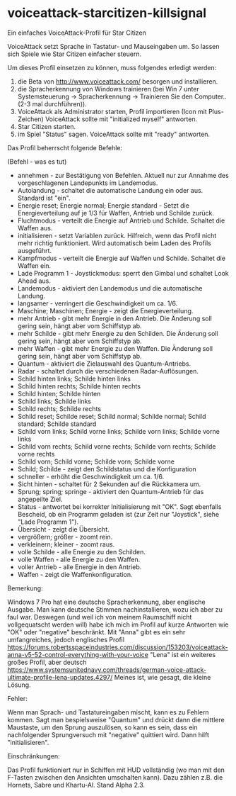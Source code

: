 # voiceattack-starcitizen-killsignal
Ein einfaches VoiceAttack-Profil für Star Citizen

VoiceAttack setzt Sprache in Tastatur- und Mauseingaben um.
So lassen sich Spiele wie Star Citizen einfacher steuern.

Um dieses Profil einsetzen zu können, muss folgendes erledigt werden:

1. die Beta von http://www.voiceattack.com/ besorgen und installieren.
2. die Spracherkennung von Windows trainieren (bei Win 7 unter Systemsteuerung
-> Spracherkennung -> Trainieren Sie den Computer.. (2-3 mal durchführen)).
3. VoiceAttack als Administrator starten, Profil importieren (Icon mit Plus-Zeichen)
VoiceAttack sollte mit "initialized myself" antworten.
4. Star Citizen starten.
5. im Spiel "Status" sagen. VoiceAttack sollte mit "ready" antworten.

Das Profil beherrscht folgende Befehle:

(Befehl - was es tut)

- annehmen - zur Bestätigung von Befehlen. Aktuell nur zur Annahme des vorgeschlagenen Landepunkts im Landemodus.
- Autolandung - schaltet die automatische Landung ein oder aus. Standard ist "ein".
- Energie reset; Energie normal; Energie standard - Setzt die Energieverteilung auf je 1/3 für Waffen, Antrieb und Schilde zurück.
- Fluchtmodus - verteilt die Energie auf Antrieb und Schilde. Schaltet die Waffen aus.
- initialisieren - setzt Variablen zurück. Hilfreich, wenn das Profil nicht mehr richtig funktioniert. Wird automatisch beim 
Laden des Profils ausgeführt.
- Kampfmodus - verteilt die Energie auf Waffen und Schilde. Schaltet die Waffen ein.
- Lade Programm 1 - Joystickmodus: sperrt den Gimbal und schaltet Look Ahead aus.
- Landemodus - aktiviert den Landemodus und die automatische Landung.
- langsamer - verringert die Geschwindigkeit um ca. 1/6.
- Maschine; Maschinen; Energie - zeigt die Energieverteilung.
- mehr Antrieb - gibt mehr Energie in den Antrieb. Die Änderung soll gering sein, hängt aber vom Schiffstyp ab.
- mehr Schilde - gibt mehr Energie zu den Schilden. Die Änderung soll gering sein, hängt aber vom Schiffstyp ab.
- mehr Waffen - gibt mehr Energie zu den Waffen. Die Änderung soll gering sein, hängt aber vom Schiffstyp ab.
- Quantum - aktiviert die Zielauswahl des Quantum-Antriebs.
- Radar - schaltet durch die verschiedenen Radar-Auflösungen.
- Schild hinten links; Schilde hinten links
- Schild hinten rechts; Schilde hinten rechts
- Schild hinten; Schilde hinten
- Schild links; Schilde links
- Schild rechts; Schilde rechts
- Schild reset; Schilde reset; Schild normal; Schilde normal; Schild standard; Schilde standard
- Schild vorn links; Schild vorne links; Schilde vorn links; Schilde vorne links
- Schild vorn rechts; Schild vorne rechts; Schilde vorn rechts; Schilde vorne rechts
- Schild vorn; Schild vorne; Schilde vorn; Schilde vorne
- Schild; Schilde - zeigt den Schildstatus und die Konfiguration
- schneller - erhöht die Geschwindigkeit um ca. 1/6.
- Sicht hinten - schaltet für 2 Sekunden auf die Rückkamera um.
- Sprung; spring; springe - aktiviert den Quantum-Antrieb für das angepeilte Ziel.
- Status - antwortet bei korrekter Initialisierung mit "OK". Sagt ebenfalls Bescheid, ob ein Programm geladen ist (zur Zeit nur "Joystick", siehe "Lade Programm 1").
- Übersicht - zeigt die Übersicht.
- vergrößern; größer - zoomt rein.
- verkleinern; kleiner - zoomt raus.
- volle Schilde - alle Energie zu den Schilden.
- volle Waffen - alle Energie zu den Waffen.
- voller Antrieb - alle Energie in den Antrieb.
- Waffen - zeigt die Waffenkonfiguration.

Bemerkung:

Windows 7 Pro hat eine deutsche Spracherkennung, aber englische Ausgabe. Man kann deutsche Stimmen nachinstallieren,
wozu ich aber zu faul war. Deswegen (und weil ich von meinem Raumschiff nicht vollgequatscht werden will) habe ich mich im Profil auf kurze Antworten wie "OK" oder "negative" beschränkt.
Mit "Anna" gibt es ein sehr umfangreiches, jedoch englisches Profil https://forums.robertsspaceindustries.com/discussion/153203/voiceattack-anna-v5-52-control-everything-with-your-voice
"Lena" ist ein weiteres großes Profil, aber deutsch https://www.systemsunitednavy.com/threads/german-voice-attack-ultimate-profile-lena-updates.4297/
Meines ist, wie gesagt, die kleine Lösung.

Fehler:

Wenn man Sprach- und Tastatureingaben mischt, kann es zu Fehlern kommen. Sagt man bespielsweise "Quantum" und drückt dann die mittlere Maustaste, um den Sprung auszulösen, so kann es sein, dass ein nachfolgender Sprungversuch mit "negative" quittiert wird. Dann hilft "initialisieren".

Einschränkungen:

Das Profil funktioniert nur in Schiffen mit HUD vollständig (wo man mit den F-Tasten zwischen den Ansichten umschalten kann). Dazu zählen z.B. die Hornets, Sabre und Khartu-Al. Stand Alpha 2.3.
